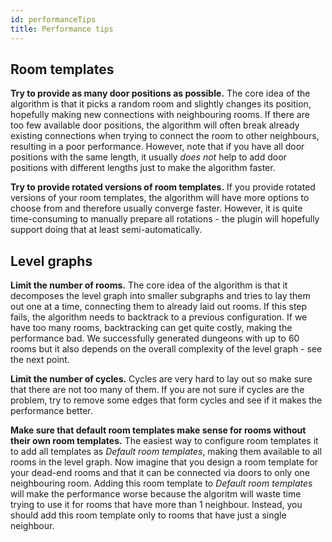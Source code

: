 ```yaml
---
id: performanceTips
title: Performance tips
---
```


## Room templates

**Try to provide as many door positions as possible.** The core idea of the algorithm is that it picks a random room and slightly changes its position, hopefully making new connections with neighbouring rooms. If there are too few available door positions, the algorithm will often break already existing connections when trying to connect the room to other neighbours, resulting in a poor performance. However, note that if you have all door positions with the same length, it usually *does not* help to add door positions with different lengths just to make the algorithm faster.

**Try to provide rotated versions of room templates.** If you provide rotated versions of your room templates, the algorithm will have more options to choose from and therefore usually converge faster. However, it is quite time-consuming to manually prepare all rotations - the plugin will hopefully support doing that at least semi-automatically.

## Level graphs

**Limit the number of rooms.** The core idea of the algorithm is that it decomposes the level graph into smaller subgraphs and tries to lay them out one at a time, connecting them to already laid out rooms. If this step fails, the algorithm needs to backtrack to a previous configuration. If we have too many rooms, backtracking can get quite costly, making the performance bad. We successfully generated dungeons with up to 60 rooms but it also depends on the overall complexity of the level graph - see the next point.

**Limit the number of cycles.** Cycles are very hard to lay out so make sure that there are not too many of them. If you are not sure if cycles are the problem, try to remove some edges that form cycles and see if it makes the performance better.

**Make sure that default room templates make sense for rooms without their own room templates.** The easiest way to configure room templates it to add all templates as *Default room templates*, making them available to all rooms in the level graph. Now imagine that you design a room template for your dead-end rooms and that it can be connected via doors to only one neighbouring room. Adding this room template to *Default room templates* will make the performance worse because the algoritm will waste time trying to use it for rooms that have more than 1 neighbour. Instead, you should add this room template only to rooms that have just a single neighbour.


